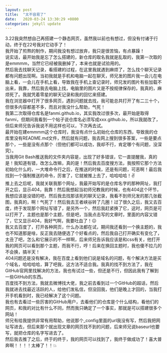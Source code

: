 ```yaml
---
layout: post
title:  "太不容易了"
date:   2020-03-24 13:30:29 +0800
categories: jekyll update
---  
```


3.22我突然想自己再搭建一个静态网页，虽然我以前也有想过，但没有付诸于行动，终于在22号我对它动手了！  
我开始了煎熬的制作，期间我没有想过放弃，我只是很苦恼，有点暴躁！  
说实话，最开始我是忘了怎么搭建的，新仓库的取名我就是乱取的，我第一次取的是emmmm，当然它已经被我删掉了，本来也就是试验用的。  
然后我去找聊天记录，看搭建的过程，在这里我就遇到麻烦了，怎么找个聊天记录都有问题出现啊。当初我就是手机和电脑一起在聊天，师兄发的图片我一会儿在电脑上看，一会儿在手机上看，导致我在手机上查记录时，师兄发的图片有些加载不出来，我靠，然后我去电脑上找，电脑里的图片又是不按规律保存的，我真的，麻烦死了。我就凭着零星的聊天记录和我的回忆来搭建。  
我在浏览器中打开了很多网页，遇到问题就去找，我可能总共打开了有二三十个，但很多内容都差不多，而且对我没什么帮助，气死！  
我第二次取得仓库名是fanmi.github.io，其实我改过很多次，最开始是取得fanmi，但期间我看到一个帖子说仓库名必须写成xxx.github.io，所以我就改了，但后来师兄告诉我说不用这样也可以，下次再去试。  
最开始在建emmmm这个仓库时，我没有点什么初始化仓库的东西，导致我的仓库里没有README.md文件，然后就有问题，我去网上搜到很多答案，一些是要点那个，一些是没有点那个（但他们都可以成功，我却不行，肯定哪个有问题，没深究）。  
当我用Git Bash推送我的文件夹内容是，出现了好多错误，它一直提醒我，真的是！我知道有错，改怎么改嘛，真的是！然后我去百度搜方法，我按照它那个方法初始化什么的，一大堆命令行之后，在推送的时候，还是有问题，可恶啊！最后我找到一个强制推送的命令，厉害了，它就被推上去了，哈哈哈哈！:v:  
推上去之后呢，我就关联我那个网址，我最开始写的是仓库名字的那种网址，我打开之后，显示404，我靠！然后我想起当初师兄教我的时候，也有404这个环节，我想应该是没错的吧，然后我去找那该死的聊天记录，我看不到师兄发的那几张截图，我真的，啊！气死了！然后我去王者峡谷转了几圈！过了很久之后，我又去百度，终于发现那个网址写错了，是另外一个，然后我赶紧换了它，这时，网页是可以打开了，主题也是那个主题，但是吧，当我点击写的文章时，里面的内容又错了，它又显示404，我好气啊，我要吐血了！:confounded:  
我又去百度了，打开各种网页，什么办法都在试，期间我还看到一个换主题的，我也不知道那是啥，反正我去随便选了个好看点的，然后我自己打开确实有变化了，太丑了吧，怎么和它展示的不一样啊，后来师兄告诉我应该是和css有关，他打开我的网页可以看到那个主题，而我不行，哼！后来在换回主题时，我也傻不拉几的不会换，搞半天！  
404问题还是没有解决，我在百度上看到他们说是域名的问题，有个解决方法是买个域名，哈哈哈哈，算了吧我，这方法不适合我。我真的找不到方法了，我在GitHub官网里找解决的方法，我也有试过一些，但还是不行，但因此我有了解到一些GitHub的东西。  
百度找不到方法，我就去微博找大佬，我之前去看到过一个GitHub的超话，然后我就进去找最近活跃的人，给他们发私信，但没回我，他们是晚上才回的，当我打开手机看到时，我已经解决了这个问题。  
我也有去看过一些厉害的GitHub用户，去看他们的仓库是个什么结构，看他们的网页，和我的对比有什么不同，然而我只确定了一个事实，那就是可以搭建很多个网站！  
师兄有给我提供非常有用帮助，他说那个_config里面的url我没有写，然后我把网址写进去，但后来那个就出现文章的网页找不到的问题，后来师兄说baseurl也要写，就把仓库的名字写进去了。  
然后我去推了之后，终于的终于，我的网页可以找到了，我终于做成功了！喜大普奔啊！！！！太棒了！！:boom:  

[jekyll-docs]: https://jekyllrb.com/docs/home
[jekyll-gh]:   https://github.com/jekyll/jekyll
[jekyll-talk]: https://talk.jekyllrb.com/
